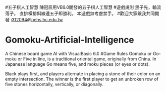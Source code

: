 #五子棋人工智慧
陳冠辰用VB6.0開發的五子棋人工智慧
#遊戲規則
黑子先，輪流落子。
直排橫排斜線連五子即勝利。
本遊戲無考慮禁手。
#歡迎大家跟我共同開發
j312094@nehs.hc.edu.tw
# Gomoku-Artificial-Intelligence
A Chinese board game AI with VisualBasic 6.0
#Game Rules
Gomoku or Go-moku or Five in line, is a traditional oriental game, originally from China. In Japanese language Go means five, and moku pieces (or eyes or dots).

Black plays first, and players alternate in placing a stone of their color on an empty intersection. The winner is the first player to get an unbroken row of five stones horizontally, vertically, or diagonally.
